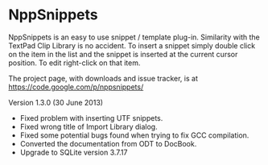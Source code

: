 NppSnippets
===========

NppSnippets is an easy to use snippet / template plug-in. Similarity with the TextPad Clip Library is no accident. To insert a snippet simply double click on the item in the list and the snippet is inserted at the current cursor position. To edit right-click on that item.

The project page, with downloads and issue tracker, is at https://code.google.com/p/nppsnippets/

Version 1.3.0 (30 June 2013)
* Fixed problem with inserting UTF snippets.
* Fixed wrong title of Import Library dialog.
* Fixed some potential bugs found when trying to fix GCC compilation.
* Converted the documentation from ODT to DocBook.
* Upgrade to SQLite version 3.7.17
